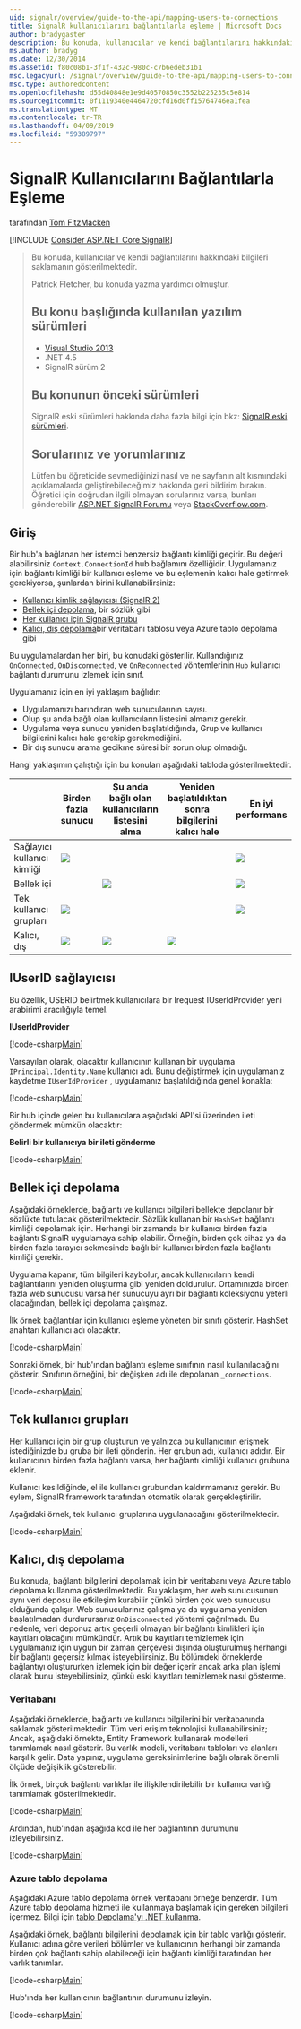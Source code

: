 ```yaml
---
uid: signalr/overview/guide-to-the-api/mapping-users-to-connections
title: SignalR kullanıcılarını bağlantılarla eşleme | Microsoft Docs
author: bradygaster
description: Bu konuda, kullanıcılar ve kendi bağlantılarını hakkındaki bilgileri saklamanın gösterilmektedir. Patrick Fletcher, bu konuda yazma yardımcı olmuştur. Bu konu başlığında kullanılan yazılım sürümleri...
ms.author: bradyg
ms.date: 12/30/2014
ms.assetid: f80c08b1-3f1f-432c-980c-c7b6edeb31b1
msc.legacyurl: /signalr/overview/guide-to-the-api/mapping-users-to-connections
msc.type: authoredcontent
ms.openlocfilehash: d55d40848e1e9d40570850c3552b225235c5e814
ms.sourcegitcommit: 0f1119340e4464720cfd16d0ff15764746ea1fea
ms.translationtype: MT
ms.contentlocale: tr-TR
ms.lasthandoff: 04/09/2019
ms.locfileid: "59389797"
---
```

# <a name="mapping-signalr-users-to-connections"></a>SignalR Kullanıcılarını Bağlantılarla Eşleme

tarafından [Tom FitzMacken](https://github.com/tfitzmac)

[!INCLUDE [Consider ASP.NET Core SignalR](~/includes/signalr/signalr-version-disambiguation.md)]

> Bu konuda, kullanıcılar ve kendi bağlantılarını hakkındaki bilgileri saklamanın gösterilmektedir.
>
> Patrick Fletcher, bu konuda yazma yardımcı olmuştur.
>
> ## <a name="software-versions-used-in-this-topic"></a>Bu konu başlığında kullanılan yazılım sürümleri
>
>
> - [Visual Studio 2013](https://my.visualstudio.com/Downloads?q=visual%20studio%202013)
> - .NET 4.5
> - SignalR sürüm 2
>
>
>
> ## <a name="previous-versions-of-this-topic"></a>Bu konunun önceki sürümleri
>
> SignalR eski sürümleri hakkında daha fazla bilgi için bkz: [SignalR eski sürümleri](../older-versions/index.md).
>
> ## <a name="questions-and-comments"></a>Sorularınız ve yorumlarınız
>
> Lütfen bu öğreticide sevmediğinizi nasıl ve ne sayfanın alt kısmındaki açıklamalarda geliştirebileceğimiz hakkında geri bildirim bırakın. Öğretici için doğrudan ilgili olmayan sorularınız varsa, bunları gönderebilir [ASP.NET SignalR Forumu](https://forums.asp.net/1254.aspx/1?ASP+NET+SignalR) veya [StackOverflow.com](http://stackoverflow.com/).

## <a name="introduction"></a>Giriş

Bir hub'a bağlanan her istemci benzersiz bağlantı kimliği geçirir. Bu değeri alabilirsiniz `Context.ConnectionId` hub bağlamını özelliğidir. Uygulamanız için bağlantı kimliği bir kullanıcı eşleme ve bu eşlemenin kalıcı hale getirmek gerekiyorsa, şunlardan birini kullanabilirsiniz:

- [Kullanıcı kimlik sağlayıcısı (SignalR 2)](#IUserIdProvider)
- [Bellek içi depolama](#inmemory), bir sözlük gibi
- [Her kullanıcı için SignalR grubu](#groups)
- [Kalıcı, dış depolama](#database)bir veritabanı tablosu veya Azure tablo depolama gibi

Bu uygulamalardan her biri, bu konudaki gösterilir. Kullandığınız `OnConnected`, `OnDisconnected`, ve `OnReconnected` yöntemlerinin `Hub` kullanıcı bağlantı durumunu izlemek için sınıf.

Uygulamanız için en iyi yaklaşım bağlıdır:

- Uygulamanızı barındıran web sunucularının sayısı.
- Olup şu anda bağlı olan kullanıcıların listesini almanız gerekir.
- Uygulama veya sunucu yeniden başlatıldığında, Grup ve kullanıcı bilgilerini kalıcı hale gerekip gerekmediğini.
- Bir dış sunucu arama gecikme süresi bir sorun olup olmadığı.

Hangi yaklaşımın çalıştığı için bu konuları aşağıdaki tabloda gösterilmektedir.

|  | Birden fazla sunucu | Şu anda bağlı olan kullanıcıların listesini alma | Yeniden başlatıldıktan sonra bilgilerini kalıcı hale | En iyi performans |
| --- | --- | --- | --- | --- |
| Sağlayıcı kullanıcı kimliği | ![](mapping-users-to-connections/_static/image1.png) |  |  | ![](mapping-users-to-connections/_static/image2.png) |
| Bellek içi |  | ![](mapping-users-to-connections/_static/image3.png) |  | ![](mapping-users-to-connections/_static/image4.png) |
| Tek kullanıcı grupları | ![](mapping-users-to-connections/_static/image5.png) |  |  | ![](mapping-users-to-connections/_static/image6.png) |
| Kalıcı, dış | ![](mapping-users-to-connections/_static/image7.png) | ![](mapping-users-to-connections/_static/image8.png) | ![](mapping-users-to-connections/_static/image9.png) |  |

<a id="IUserIdProvider"></a>

## <a name="iuserid-provider"></a>IUserID sağlayıcısı

Bu özellik, USERID belirtmek kullanıcılara bir Irequest IUserIdProvider yeni arabirimi aracılığıyla temel.

**IUserIdProvider**

[!code-csharp[Main](mapping-users-to-connections/samples/sample1.cs)]

Varsayılan olarak, olacaktır kullanıcının kullanan bir uygulama `IPrincipal.Identity.Name` kullanıcı adı. Bunu değiştirmek için uygulamanız kaydetme `IUserIdProvider` , uygulamanız başlatıldığında genel konakla:

[!code-csharp[Main](mapping-users-to-connections/samples/sample2.cs)]

Bir hub içinde gelen bu kullanıcılara aşağıdaki API'si üzerinden ileti göndermek mümkün olacaktır:

**Belirli bir kullanıcıya bir ileti gönderme**

[!code-csharp[Main](mapping-users-to-connections/samples/sample3.cs?highlight=5)]

<a id="inmemory"></a>

## <a name="in-memory-storage"></a>Bellek içi depolama

Aşağıdaki örneklerde, bağlantı ve kullanıcı bilgileri bellekte depolanır bir sözlükte tutulacak gösterilmektedir. Sözlük kullanan bir `HashSet` bağlantı kimliği depolamak için. Herhangi bir zamanda bir kullanıcı birden fazla bağlantı SignalR uygulamaya sahip olabilir. Örneğin, birden çok cihaz ya da birden fazla tarayıcı sekmesinde bağlı bir kullanıcı birden fazla bağlantı kimliği gerekir.

Uygulama kapanır, tüm bilgileri kaybolur, ancak kullanıcıların kendi bağlantılarını yeniden oluşturma gibi yeniden doldurulur. Ortamınızda birden fazla web sunucusu varsa her sunucuyu ayrı bir bağlantı koleksiyonu yeterli olacağından, bellek içi depolama çalışmaz.

İlk örnek bağlantılar için kullanıcı eşleme yöneten bir sınıfı gösterir. HashSet anahtarı kullanıcı adı olacaktır.

[!code-csharp[Main](mapping-users-to-connections/samples/sample4.cs)]

Sonraki örnek, bir hub'ından bağlantı eşleme sınıfının nasıl kullanılacağını gösterir. Sınıfının örneğini, bir değişken adı ile depolanan `_connections`.

[!code-csharp[Main](mapping-users-to-connections/samples/sample5.cs)]

<a id="groups"></a>

## <a name="single-user-groups"></a>Tek kullanıcı grupları

Her kullanıcı için bir grup oluşturun ve yalnızca bu kullanıcının erişmek istediğinizde bu gruba bir ileti gönderin. Her grubun adı, kullanıcı adıdır. Bir kullanıcının birden fazla bağlantı varsa, her bağlantı kimliği kullanıcı grubuna eklenir.

Kullanıcı kesildiğinde, el ile kullanıcı grubundan kaldırmamanız gerekir. Bu eylem, SignalR framework tarafından otomatik olarak gerçekleştirilir.

Aşağıdaki örnek, tek kullanıcı gruplarına uygulanacağını gösterilmektedir.

[!code-csharp[Main](mapping-users-to-connections/samples/sample6.cs)]

<a id="database"></a>

## <a name="permanent-external-storage"></a>Kalıcı, dış depolama

Bu konuda, bağlantı bilgilerini depolamak için bir veritabanı veya Azure tablo depolama kullanma gösterilmektedir. Bu yaklaşım, her web sunucusunun aynı veri deposu ile etkileşim kurabilir çünkü birden çok web sunucusu olduğunda çalışır. Web sunucularınız çalışma ya da uygulama yeniden başlatılmadan durdurursanız `OnDisconnected` yöntemi çağrılmadı. Bu nedenle, veri deponuz artık geçerli olmayan bir bağlantı kimlikleri için kayıtları olacağını mümkündür. Artık bu kayıtları temizlemek için uygulamanız için uygun bir zaman çerçevesi dışında oluşturulmuş herhangi bir bağlantı geçersiz kılmak isteyebilirsiniz. Bu bölümdeki örneklerde bağlantıyı oluştururken izlemek için bir değer içerir ancak arka plan işlemi olarak bunu isteyebilirsiniz, çünkü eski kayıtları temizlemek nasıl gösterme.

### <a name="database"></a>Veritabanı

Aşağıdaki örneklerde, bağlantı ve kullanıcı bilgilerini bir veritabanında saklamak gösterilmektedir. Tüm veri erişim teknolojisi kullanabilirsiniz; Ancak, aşağıdaki örnekte, Entity Framework kullanarak modelleri tanımlamak nasıl gösterir. Bu varlık modeli, veritabanı tabloları ve alanları karşılık gelir. Data yapınız, uygulama gereksinimlerine bağlı olarak önemli ölçüde değişiklik gösterebilir.

İlk örnek, birçok bağlantı varlıklar ile ilişkilendirilebilir bir kullanıcı varlığı tanımlamak gösterilmektedir.

[!code-csharp[Main](mapping-users-to-connections/samples/sample7.cs)]

Ardından, hub'ından aşağıda kod ile her bağlantının durumunu izleyebilirsiniz.

[!code-csharp[Main](mapping-users-to-connections/samples/sample8.cs)]

<a id="azure"></a>
### <a name="azure-table-storage"></a>Azure tablo depolama

Aşağıdaki Azure tablo depolama örnek veritabanı örneğe benzerdir. Tüm Azure tablo depolama hizmeti ile kullanmaya başlamak için gereken bilgileri içermez. Bilgi için [tablo Depolama'yı .NET kullanma](https://azure.microsoft.com/documentation/articles/storage-dotnet-how-to-use-tables/).

Aşağıdaki örnek, bağlantı bilgilerini depolamak için bir tablo varlığı gösterir. Kullanıcı adına göre verileri bölümler ve kullanıcının herhangi bir zamanda birden çok bağlantı sahip olabileceği için bağlantı kimliği tarafından her varlık tanımlar.

[!code-csharp[Main](mapping-users-to-connections/samples/sample9.cs)]

Hub'ında her kullanıcının bağlantının durumunu izleyin.

[!code-csharp[Main](mapping-users-to-connections/samples/sample10.cs)]
